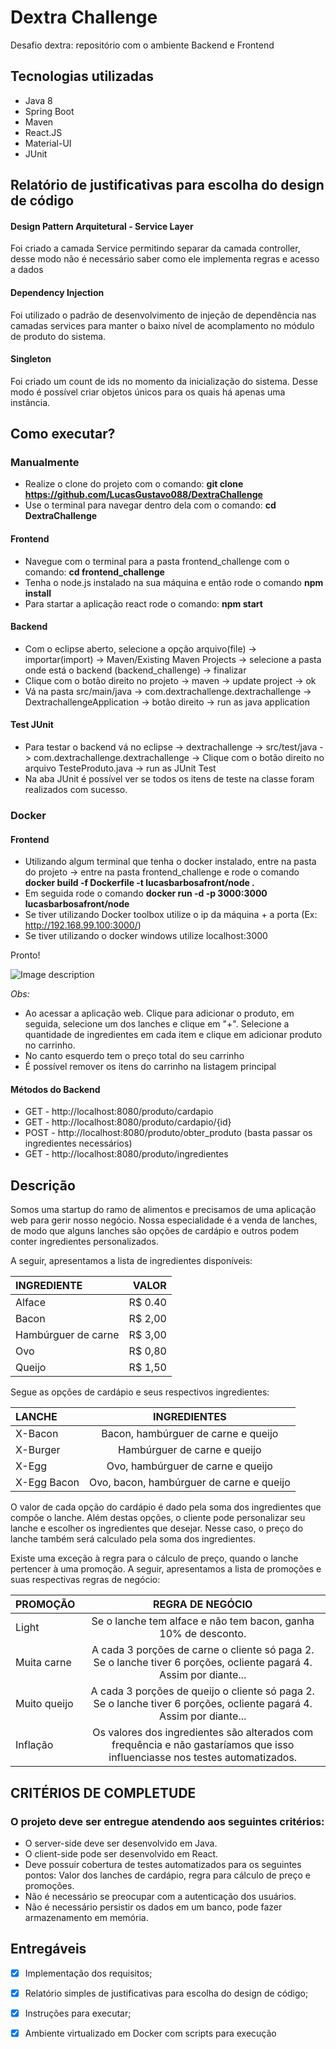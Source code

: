 # Dextra Challenge

Desafio dextra: repositório com o ambiente Backend e Frontend

## Tecnologias utilizadas
- Java 8
- Spring Boot
- Maven
- React.JS
- Material-UI
- JUnit

## Relatório de justificativas para escolha do design de código

#### Design Pattern Arquitetural - Service Layer
Foi criado a camada Service permitindo separar da camada controller, desse modo não é necessário saber como ele implementa regras e acesso a dados

#### Dependency Injection
Foi utilizado o padrão de desenvolvimento de injeção de dependência nas camadas services para manter o baixo nível de acomplamento no módulo de produto do sistema.

#### Singleton
Foi criado um count de ids no momento da inicialização do sistema. Desse modo é possível criar objetos únicos para os quais há apenas uma instância. 

## Como executar?

### Manualmente

- Realize o clone do projeto com o comando: **git clone https://github.com/LucasGustavo088/DextraChallenge**
- Use o terminal para navegar dentro dela com o comando: **cd DextraChallenge**

#### Frontend
- Navegue com o terminal para a pasta frontend_challenge com o comando: **cd frontend_challenge**
- Tenha o node.js instalado na sua máquina e então rode o comando **npm install**
- Para startar a aplicação react rode o comando: **npm start**

#### Backend
- Com o eclipse aberto, selecione a opção arquivo(file) -> importar(import) -> Maven/Existing Maven Projects -> selecione a pasta onde está o backend (backend_challenge) -> finalizar
- Clique com o botão direito no projeto -> maven -> update project -> ok
- Vá na pasta src/main/java -> com.dextrachallenge.dextrachallenge -> DextrachallengeApplication -> botão direito -> run as java application

#### Test JUnit
- Para testar o backend vá no eclipse -> dextrachallenge -> src/test/java -> com.dextrachallenge.dextrachallenge -> Clique com o botão direito no arquivo TesteProduto.java -> run as JUnit Test
- Na aba JUnit é possível ver se todos os itens de teste na classe foram realizados com sucesso.

### Docker

#### Frontend
- Utilizando algum terminal que tenha o docker instalado, entre na pasta do projeto -> entre na pasta frontend_challenge e rode o comando **docker build -f Dockerfile -t lucasbarbosafront/node .**
- Em seguida rode o comando **docker run -d -p 3000:3000 lucasbarbosafront/node**
- Se tiver utilizando Docker toolbox utilize o ip da máquina + a porta (Ex: http://192.168.99.100:3000/)
- Se tiver utilizando o docker windows utilize localhost:3000

Pronto!

![Image description](https://lh3.googleusercontent.com/-xXhi2vjgVuo/XfMYMvQ0WvI/AAAAAAAAm7Y/gWAbV0UXtgMULuniBPSx03YFxiB0NgNrgCK8BGAsYHg/s0/2019-12-12.png)

*Obs:*
- Ao acessar a aplicação web. Clique para adicionar o produto, em seguida, selecione um dos lanches e clique em "+". Selecione a quantidade de ingredientes em cada item e clique em adicionar produto no carrinho.
- No canto esquerdo tem o preço total do seu carrinho
- É possível remover os itens do carrinho na listagem principal

#### Métodos do Backend
- GET - http://localhost:8080/produto/cardapio
- GET - http://localhost:8080/produto/cardapio/{id}
- POST - http://localhost:8080/produto/obter_produto (basta passar os ingredientes necessários)
- GET - http://localhost:8080/produto/ingredientes 

## Descrição

Somos uma startup do ramo de alimentos e precisamos de uma aplicação web para gerir nosso negócio. Nossa especialidade é a venda de lanches, de modo que alguns lanches são opções de cardápio e outros podem conter ingredientes personalizados.

A seguir, apresentamos a lista de ingredientes disponíveis:


INGREDIENTE           |   VALOR
:---------            | --------:
Alface                | R$ 0.40
Bacon                 | R$ 2,00
Hambúrguer de carne   | R$ 3,00
Ovo                   | R$ 0,80
Queijo                | R$ 1,50

Segue as opções de cardápio e seus respectivos ingredientes:


LANCHE        |   INGREDIENTES
:---------    | :--------------------------------------:
X-Bacon       | Bacon, hambúrguer de carne e queijo
X-Burger      | Hambúrguer de carne e queijo
X-Egg         | Ovo, hambúrguer de carne e queijo
X-Egg Bacon   | Ovo, bacon, hambúrguer de carne e queijo

O valor de cada opção do cardápio é dado pela soma dos ingredientes que compõe o lanche. Além destas opções, o cliente pode personalizar seu lanche e escolher os ingredientes que desejar. Nesse caso, o preço do lanche também será calculado pela soma dos ingredientes.

Existe uma exceção à regra para o cálculo de preço, quando o lanche pertencer à uma promoção. A seguir, apresentamos a lista de promoções e suas respectivas regras de negócio:

PROMOÇÃO        |  REGRA DE NEGÓCIO
:---------      | :--------------------------------------:
Light           | Se o lanche tem alface e não tem bacon, ganha 10% de desconto.
Muita carne     | A cada 3 porções de carne o cliente só paga 2. Se o lanche tiver 6 porções, ocliente pagará 4. Assim por diante...
Muito queijo    | A cada 3 porções de queijo o cliente só paga 2. Se o lanche tiver 6 porções, ocliente pagará 4. Assim por diante...
Inflação        | Os valores dos ingredientes são alterados com frequência e não gastaríamos que isso influenciasse nos testes automatizados.

## CRITÉRIOS DE COMPLETUDE

### O projeto deve ser entregue atendendo aos seguintes critérios:

- O server-side deve ser desenvolvido em Java.
- O client-side pode ser desenvolvido em React.
- Deve possuir cobertura de testes automatizados para os seguintes pontos: Valor dos lanches de cardápio, regra para cálculo de preço e promoções.
- Não é necessário se preocupar com a autenticação dos usuários.
- Não é necessário persistir os dados em um banco, pode fazer armazenamento em memória.

## Entregáveis 
- [X] Implementação dos requisitos;
- [X] Relatório simples de justificativas para escolha do design de código;
- [X] Instruções para executar;
- [X] Ambiente virtualizado em Docker com scripts para execução




